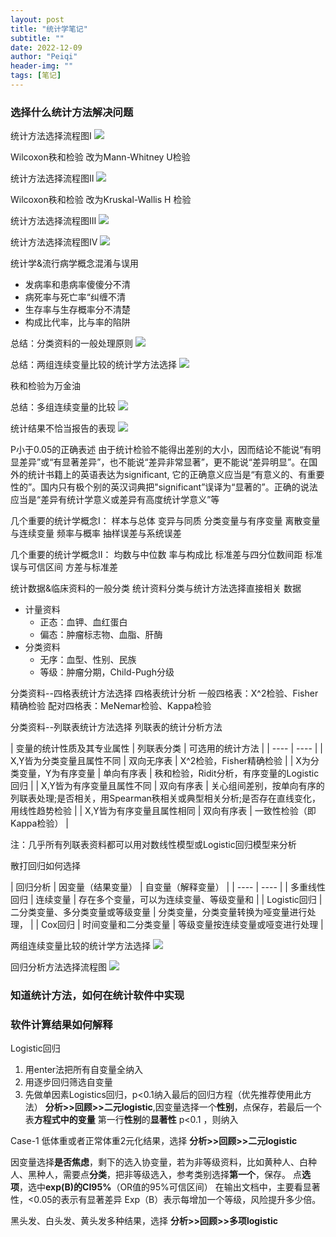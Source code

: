 ```yaml
---
layout: post
title: "统计学笔记"
subtitle: ""
date: 2022-12-09
author: "Peiqi"
header-img: ""
tags: [笔记]
---
```


### 选择什么统计方法解决问题

统计方法选择流程图Ⅰ
![](/img/in-post/statistics/statistics-1.jpg)

Wilcoxon秩和检验 改为Mann-Whitney U检验






统计方法选择流程图Ⅱ
![](/img/in-post/statistics/statistics-2.jpg)

Wilcoxon秩和检验 改为Kruskal-Wallis H 检验


统计方法选择流程图Ⅲ
![](/img/in-post/statistics/statistics-3.jpg)

统计方法选择流程图Ⅳ
![](/img/in-post/statistics/statistics-4.jpg)


统计学&流行病学概念混淆与误用
- 发病率和患病率傻傻分不清
- 病死率与死亡率“纠缠不清
- 生存率与生存概率分不清楚
-   构成比代率，比与率的陷阱

总结：分类资料的一般处理原则
![](/img/in-post/statistics/statistics-5.jpg)

总结：两组连续变量比较的统计学方法选择
![](/img/in-post/statistics/statistics-6.jpg)

秩和检验为万金油

总结：多组连续变量的比较
![](/img/in-post/statistics/statistics-7.jpg)

统计结果不恰当报告的表现
![](/img/in-post/statistics/statistics-8.jpg)

P小于0.05的正确表述
由于统计检验不能得出差别的大小，因而结论不能说“有明显差异”或“有显著差异”，也不能说“差异非常显著”，更不能说“差异明显”。在国外的统计书籍上的英语表达为significant,
它的正确意义应当是“有意义的、有重要性的”。国内只有极个别的英汉词典把"significant”误译为“显著的”。正确的说法应当是“差异有统计学意义或差异有高度统计学意义”等

几个重要的统计学概念Ⅰ：
样本与总体
变异与同质
分类变量与有序变量
离散变量与连续变量
频率与概率
抽样误差与系统误差

几个重要的统计学概念Ⅱ：
均数与中位数
率与构成比
标准差与四分位数间距
标准误与可信区间
方差与标准差

统计数据&临床资料的一般分类
统计资料分类与统计方法选择直接相关
数据
- 计量资料
    - 正态：血钾、血红蛋白
    - 偏态：肿瘤标志物、血脂、肝酶
- 分类资料
    - 无序：血型、性别、民族
    - 等级：肿瘤分期，Child-Pugh分级


分类资料--四格表统计方法选择
四格表统计分析
一般四格表：X^2检验、Fisher精确检验
配对四格表：MeNemar检验、Kappa检验



分类资料--列联表统计方法选择
列联表的统计分析方法

|  变量的统计性质及其专业属性   | 列联表分类  | 可选用的统计方法  |
|  ----  | ----  |
|  X,Y皆为分类变量且属性不同   | 双向无序表  | X^2检验，Fisher精确检验  |
|  X为分类变量，Y为有序变量   | 单向有序表  | 秩和检验，Ridit分析，有序变量的Logistic回归  |
|  X,Y皆为有序变量且属性不同   | 双向有序表  | 关心组间差别，按单向有序的列联表处理;是否相关，用Spearman秩相关或典型相关分析;是否存在直线变化，用线性趋势检验  |
|  X,Y皆为有序变量且属性相同   | 双向有序表  | 一致性检验（即Kappa检验）  |

注：几乎所有列联表资料都可以用对数线性模型或Logistic回归模型来分析

散打回归如何选择

|  回归分析   | 因变量（结果变量）  | 自变量（解释变量）  |
|  ----  | ----  |
|  多重线性回归   | 连续变量  | 存在多个变量，可以为连续变量、等级变量和  |
|  Logistic回归   | 二分类变量、多分类变量或等级变量  | 分类变量，分类变量转换为哑变量进行处理，  |
|  Cox回归   | 时间变量和二分类变量  | 等级变量按连续变量或哑变进行处理  |



两组连续变量比较的统计学方法选择
![](/img/in-post/statistics/statistics-9.jpg)


回归分析方法选择流程图
![](/img/in-post/statistics/statistics-10.jpg)






### 知道统计方法，如何在统计软件中实现

### 软件计算结果如何解释



Logistic回归
1. 用enter法把所有自变量全纳入
2. 用逐步回归筛选自变量
3. 先做单因素Logistics回归，p<0.1纳入最后的回归方程（优先推荐使用此方法）
    **分析>>回顾>>二元logistic**,因变量选择一个**性别**，点保存，若最后一个表**方程式中的变量** 第一行**性别**的**显著性** p<0.1 ，则纳入


Case-1
低体重或者正常体重2元化结果，选择 **分析>>回顾>>二元logistic**

因变量选择**是否焦虑**，剩下的选入协变量，若为非等级资料，比如黄种人、白种人、黑种人，需要点**分类**，把非等级选入，参考类别选择**第一个**，保存。
点**选项**，选中**exp(B)的CI95%**（OR值的95%可信区间）
在输出文档中，主要看显著性，<0.05的表示有显著差异
Exp（B）表示每增加一个等级，风险提升多少倍。



黑头发、白头发、黄头发多种结果，选择 **分析>>回顾>>多项logistic**